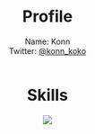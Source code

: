 # <div style="text-align: center;">Profile</div>

<div style="text-align: center;">Name: Konn</div>
<div style="text-align: center;">Twitter: 
<a href="https://twitter.com/konn_koko" style="text-align: center;">@konn_koko</a></div>


<p href="https://twitter.com/konn_koko" align="center">
    <img alt="" src=https://lanyard.cnrad.dev/api/1030735550409343026>
</p>

# <div style="text-align: center;">Skills</div>
<p align="center">
  <a href="https://skillicons.dev">
    <img src="https://skillicons.dev/icons?i=py,go,js,react,nextjs,html,css,git,docker,blender,linux" />
  </a>
</p>


<p href="https://twitter.com/konn_koko" align="center">
    <img alt="" src=https://github-readme-stats.vercel.app/api?username=konn-konn&theme=apprentice&show_icons=true>
</p>
